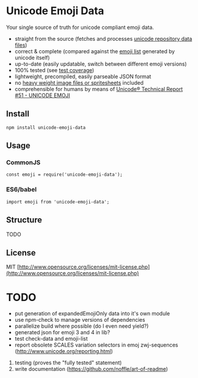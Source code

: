 # Unicode Emoji Data

Your single source of truth for unicode compliant emoji data.
- straight from the source (fetches and processes [unicode repository data files](http://unicode.org/Public/emoji/4.0/))
- correct & complete (compared against the [emoji list](http://unicode.org/emoji/charts-beta/emoji-list.html) generated by unicode itself)
- up-to-date (easily updatable, switch between different emoji versions)
- 100% tested (see [test coverage](TODO))
- lightweight, precompiled, easily parseable JSON format
- no [heavy weight image files or spritesheets](https://github.com/iamcal/emoji-data) included
- comprehensible for humans by means of [Unicode® Technical Report #51 - UNICODE EMOJI](http://www.unicode.org/reports/tr51)

## Install

`npm install unicode-emoji-data`

## Usage

### CommonJS

`const emoji = require('unicode-emoji-data');`

### ES6/babel

`import emoji from 'unicode-emoji-data';`

## Structure

TODO

## License

MIT [http://www.opensource.org/licenses/mit-license.php](http://www.opensource.org/licenses/mit-license.php)

# TODO
- put generation of expandedEmojiOnly data into it's own module
- use npm-check to manage versions of dependencies
- parallelize build where possible (do I even need yield?)
- generated json for emoji 3 and 4 in lib?
- test check-data and emoji-list
- report obsolete SCALES variation selectors in emoj zwj-sequences (http://www.unicode.org/reporting.html)

1. testing (proves the "fully tested" statement)
2. write documentation (https://github.com/noffle/art-of-readme)
